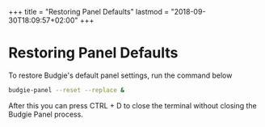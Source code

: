 +++
title = "Restoring Panel Defaults"
lastmod = "2018-09-30T18:09:57+02:00"
+++
# Restoring Panel Defaults

To restore Budgie's default panel settings, run the command below

``` bash
budgie-panel --reset --replace &
```
After this you can press CTRL + D to close the terminal without closing the Budgie Panel process.
